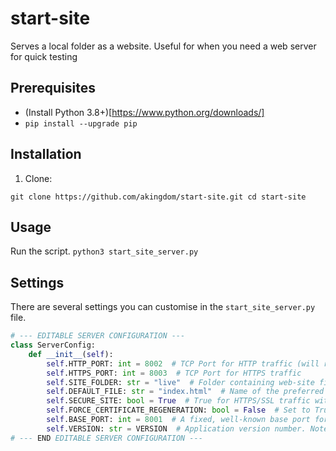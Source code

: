 # start-site
Serves a local folder as a website. Useful for when you need a web server for quick testing

## Prerequisites

- (Install Python 3.8+)[https://www.python.org/downloads/]
- `pip install --upgrade pip`

## Installation

1. Clone:

`git clone https://github.com/akingdom/start-site.git cd start-site`

## Usage

Run the script.
`python3 start_site_server.py`

## Settings

There are several settings you can customise in the `start_site_server.py` file.
```python
# --- EDITABLE SERVER CONFIGURATION ---
class ServerConfig:
    def __init__(self):
        self.HTTP_PORT: int = 8002  # TCP Port for HTTP traffic (will redirect to HTTPS_PORT if SECURE_SITE = True)
        self.HTTPS_PORT: int = 8003  # TCP Port for HTTPS traffic
        self.SITE_FOLDER: str = "live"  # Folder containing web-site files. This site folder must be in the same 'parent' folder that contains this start_site.py script.
        self.DEFAULT_FILE: str = "index.html"  # Name of the preferred file to open when a web client doesn't specify a filename.
        self.SECURE_SITE: bool = True  # True for HTTPS/SSL traffic with HTTP redirect, else False for plain HTTP.
        self.FORCE_CERTIFICATE_REGENERATION: bool = False  # Set to True to force regeneration of SSL certificates on startup, even if valid. Set to False (default) to only regenerate if missing or expired.
        self.BASE_PORT: int = 8001  # A fixed, well-known base port for the master server across all instances (used by site_manager.py). Generally this should never change.
        self.VERSION: str = VERSION  # Application version number. Note: Leave this as-is, as it reflects the version above.
# --- END EDITABLE SERVER CONFIGURATION ---
```


